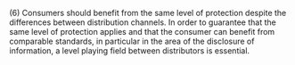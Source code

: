 (6) Consumers should benefit from the same level of protection despite the differences between distribution channels. In order to guarantee that the same level of protection applies and that the consumer can benefit from comparable standards, in particular in the area of the disclosure of information, a level playing field between distributors is essential.